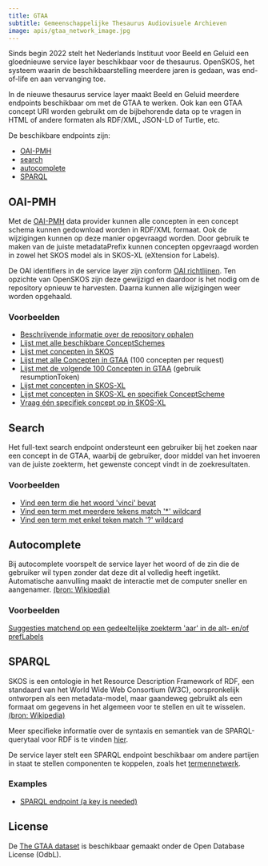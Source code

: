 ```yaml
---
title: GTAA
subtitle: Gemeenschappelijke Thesaurus Audiovisuele Archieven
image: apis/gtaa_network_image.jpg
---
```


Sinds begin 2022 stelt het Nederlands Instituut voor Beeld en Geluid een gloednieuwe service layer beschikbaar voor de thesaurus. OpenSKOS, het systeem waarin de beschikbaarstelling meerdere jaren is gedaan, was end-of-life en aan vervanging toe.

In de nieuwe thesaurus service layer maakt Beeld en Geluid meerdere endpoints beschikbaar om met de GTAA te werken. Ook kan een GTAA concept URI worden gebruikt om de bijbehorende data op te vragen in HTML of andere formaten als RDF/XML, JSON-LD of Turtle, etc.

De beschikbare endpoints zijn:

- [OAI-PMH](/nl/apis/gtaa#oai-pmh)
- [search](/nl/apis/gtaa#search)
- [autocomplete](/nl/apis/gtaa#autocomplete)
- [SPARQL](/nl/apis/gtaa#sparql)

## OAI-PMH

Met de [OAI-PMH](https://www.openarchives.org/pmh/) data provider kunnen alle concepten in een concept schema kunnen gedownload worden in RDF/XML formaat. Ook de wijzigingen kunnen op deze manier opgevraagd worden. Door gebruik te maken van de juiste metadataPrefix kunnen concepten opgevraagd worden in zowel het SKOS model als in SKOS-XL (eXtension for Labels).

De OAI identifiers in de service layer zijn conform [OAI richtlijnen](http://www.openarchives.org/OAI/2.0/guidelines-oai-identifier.htm). Ten opzichte van OpenSKOS zijn deze gewijzigd en
daardoor is het nodig om de repository opnieuw te harvesten. Daarna kunnen alle wijzigingen weer worden opgehaald.

### Voorbeelden

- [Beschrijvende informatie over de repository ophalen](https://gtaa.apis.beeldengeluid.nl/oai-pmh?verb=Identify)
- [Lijst met alle beschikbare ConceptSchemes](https://gtaa.apis.beeldengeluid.nl/oai-pmh?verb=ListSets)
- [Lijst met concepten in SKOS](https://gtaa.apis.beeldengeluid.nl/oai-pmh?verb=ListRecords&metadataPrefix=oai_rdf)
- [Lijst met alle Concepten in GTAA](https://gtaa.apis.beeldengeluid.nl/oai-pmh?verb=ListRecords&metadataPrefix=oai_rdf&set=beng:gtaa) (100 concepten per request)
- [Lijst met de volgende 100 Concepten in GTAA](https://gtaa.apis.beeldengeluid.nl/oai-pmh?verb=ListRecords&metadataPrefix=oai_rdf&resumptionToken=!!beng:gtaa!oai_rdf!430816!1643020890483!430916) (gebruik resumptionToken)
- [Lijst met concepten in SKOS-XL](https://gtaa.apis.beeldengeluid.nl/oai-pmh?verb=ListRecords&metadataPrefix=oai_rdf)
- [Lijst met concepten in SKOS-XL en specifiek ConceptScheme](https://gtaa.apis.beeldengeluid.nl/oai-pmh?verb=ListRecords&metadataPrefix=oai_rdf_xl&set=beng:gtaa:Onderwerpen)
- [Vraag één specifiek concept op in SKOS-XL](https://gtaa.apis.beeldengeluid.nl/oai-pmh?verb=GetRecord&metadataPrefix=oai_rdf_xl&identifier=oai:gtaa.apis.beeldengeluid.nl:123456)

## Search

Het full-text search endpoint ondersteunt een gebruiker bij het zoeken naar een concept in de GTAA, waarbij de gebruiker, door middel van het invoeren van de juiste zoekterm, het gewenste concept vindt in de zoekresultaten.

### Voorbeelden

- [Vind een term die het woord 'vinci' bevat ](https://gtaa.apis.beeldengeluid.nl/search?q=vinci)
- [Vind een term met meerdere tekens match '\*' wildcard](https://gtaa.apis.beeldengeluid.nl/search?q=vinc*)
- [Vind een term met enkel teken match '?' wildcard](https://gtaa.apis.beeldengeluid.nl/search?q=vin?i)

## Autocomplete

Bij autocomplete voorspelt de service layer het woord of de zin die de gebruiker wil typen zonder dat deze dit al volledig heeft ingetikt. Automatische aanvulling maakt de interactie met de computer sneller en aangenamer. [(bron: Wikipedia)](https://nl.wikipedia.org/wiki/Automatische_aanvulling)

### Voorbeelden

[Suggesties matchend op een gedeeltelijke zoekterm 'aar' in de alt- en/of prefLabels](https://gtaa.apis.beeldengeluid.nl/autocomplete?text=aar&collection=gtaa&tenant=beng&matchMode=MATCHMODE_PREFIXLABEL&searchLabel=prefLabel&searchLabel=altLabel&returnLabel=altLabel&returnLabel=prefLabel&includeContext=True)

## SPARQL

SKOS is een ontologie in het Resource Description Framework of RDF, een standaard van het World Wide Web Consortium (W3C), oorspronkelijk ontworpen als een metadata-model, maar gaandeweg gebruikt als een formaat om gegevens in het algemeen voor te stellen en uit te wisselen. [(bron: Wikipedia)](https://nl.wikipedia.org/wiki/Resource_Description_Framework)

Meer specifieke informatie over de syntaxis en semantiek van de SPARQL-querytaal voor RDF is te vinden [hier](https://www.w3.org/TR/rdf-sparql-query/).

De service layer stelt een SPARQL endpoint beschikbaar om andere partijen in staat te stellen componenten te koppelen, zoals het [termennetwerk](https://termennetwerk.netwerkdigitaalerfgoed.nl/faq).

### Examples

- [SPARQL endpoint (a key is needed)](https://gtaa.apis.beeldengeluid.nl/sparql)

## License

De [The GTAA dataset](datasets/gemeenschappelijke-thesaurus-voor-audiovisuele-archieven) is beschikbaar gemaakt onder de Open Database License (OdbL).
